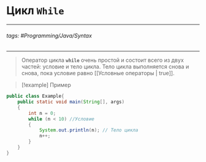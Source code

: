 # Цикл `While`
***
###### tags: #Programming/Java/Syntax 
***
> Оператор цикла **`while`** очень простой и состоит всего из двух частей: условие и тело цикла. Тело цикла выполняется снова и снова, пока условие равно [[Условные операторы | true]].

>[!example] Пример
```java
public class Example{
	public static void main(String[], args)
	{
		int n = 0; 
		while (n < 10) //Условие
		{ 
			System.out.println(n); // Тело цикла
			n++;                        
		}
	}
}
```
